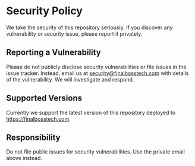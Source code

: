 # Security Policy

We take the security of this repository seriously. If you discover any vulnerability or security issue, please report it privately.

## Reporting a Vulnerability

Please do not publicly disclose security vulnerabilities or file issues in the issue tracker. Instead, email us at security@finalbosstech.com with details of the vulnerability. We will investigate and respond.

## Supported Versions

Currently we support the latest version of this repository deployed to https://finalbosstech.com.

## Responsibility

Do not file public issues for security vulnerabilities. Use the private email above instead.
